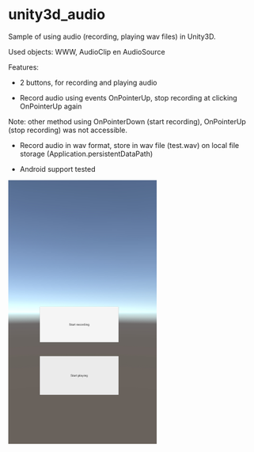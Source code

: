 # unity3d_audio

Sample of using audio (recording, playing wav files) in Unity3D.

Used objects:  WWW, AudioClip en AudioSource

Features:

- 2 buttons, for recording and playing audio

- Record audio using events OnPointerUp, stop recording at clicking OnPointerUp again

Note: other method using OnPointerDown (start recording), OnPointerUp (stop recording) was not accessible. 

- Record audio in wav format, store in wav file (test.wav) on local file storage (Application.persistentDataPath)

- Android support tested

<img src="screenshot.jpg" width="300"/>
